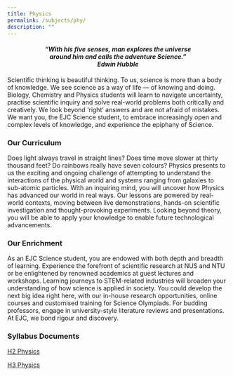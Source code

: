 ```yaml
---
title: Physics
permalink: /subjects/phy/
description: ""
---
```

<center><h4><em>“With his five senses, man explores the universe<br>around him and calls the adventure Science.”<br><b>Edwin Hubble</b></em></h4></center>

Scientific thinking is beautiful thinking. To us, science is more than a body of knowledge. We see science as a way of life — of knowing and doing. Biology, Chemistry and Physics students will learn to navigate uncertainty, practise scientific inquiry and solve real-world problems both critically and creatively. We look beyond ‘right’ answers and are not afraid of mistakes. We want you, the EJC Science student, to embrace increasingly open and complex levels of knowledge, and experience the epiphany of Science.

### Our Curriculum

Does light always travel in straight lines?&nbsp;Does time move slower at thirty thousand feet? Do rainbows really have seven colours? Physics presents to us the exciting and ongoing challenge of attempting to understand the interactions of the physical world and systems ranging from galaxies to sub-atomic particles. With an inquiring mind, you will uncover how Physics has advanced our world in real ways. Our lessons are powered by real-world contexts, moving between live demonstrations, hands-on scientific investigation and thought-provoking experiments. Looking beyond theory, you will be able to apply your knowledge to enable future technological advancements.

### Our Enrichment

As an EJC Science student, you are endowed with both depth and breadth of learning. Experience the forefront of scientific research at NUS and NTU or be enlightened by renowned academics at guest lectures and workshops. Learning journeys to STEM-related industries will broaden your understanding of how science is applied in society. You could develop the next big idea right here, with our in-house research opportunities, online courses and customised training for Science Olympiads. For budding professors, engage in university-style literature reviews and presentations. At EJC, we bond rigour and discovery.



### Syllabus Documents

[H2 Physics](https://www.seab.gov.sg/docs/default-source/national-examinations/syllabus/alevel/2024syllabus/9749_y24_sy.pdf) 

[H3 Physics](https://www.seab.gov.sg/docs/default-source/national-examinations/syllabus/alevel/2024syllabus/9814_y24_sy.pdf)